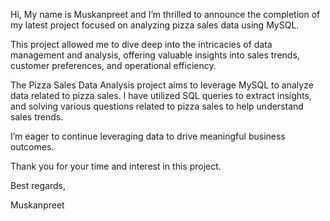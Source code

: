 Hi, My name is Muskanpreet and I’m thrilled to announce the completion of my latest project focused on analyzing pizza sales data using MySQL. 

This project allowed me to dive deep into the intricacies of data management and analysis, offering valuable insights into sales trends, customer preferences, and operational efficiency.

The Pizza Sales Data Analysis project aims to leverage MySQL to analyze data related to pizza sales. I have utilized SQL queries to extract insights, and solving various questions related to pizza sales to help understand sales trends.

I’m eager to continue leveraging data to drive meaningful business outcomes.

Thank you for your time and interest in this project.

Best regards,

Muskanpreet
